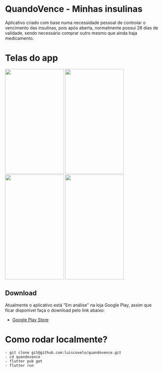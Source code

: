 # QuandoVence - Minhas insulinas

Aplicativo criado com base numa necessidade pessoal de controlar o vencimento das insulinas, pois após aberta, normalmente possui 28 dias de validade, sendo necessário comprar outro mesmo que ainda haja medicamento.

# Telas do app

<img src="https://raw.github.com/luiscovelo/quandovence/master/screenshots/tela-1.png" width=192 height=342 />
<img src="https://raw.github.com/luiscovelo/quandovence/master/screenshots/tela-2.png" width=192 height=342 />
<img src="https://raw.github.com/luiscovelo/quandovence/master/screenshots/tela-3.png" width=192 height=342 />
<img src="https://raw.github.com/luiscovelo/quandovence/master/screenshots/tela-4.png" width=192 height=342 />


## Download

Atualmente o aplicativo está "Em análise" na loja Google Play, assim que ficar disponível faça o download pelo link abaixo:

- [Google Play Store](https://play.google.com/store/apps/details?id=com.lfscovelo.vencimento_de_insulina)

# Como rodar localmente?

	- git clone git@github.com:luiscovelo/quandovence.git
	- cd quandovence
	- flutter pub get
	- flutter run
